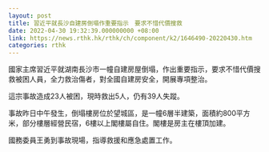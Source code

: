 ```yaml
---
layout: post
title: 習近平就長沙自建房倒塌作重要指示　要求不惜代價搜救
date: 2022-04-30 19:32:39.000000000 +08:00
link: https://news.rthk.hk/rthk/ch/component/k2/1646490-20220430.htm
categories: rthk
---
```


國家主席習近平就湖南長沙市一幢自建房屋倒塌，作出重要指示，要求不惜代價搜救被困人員，全力救治傷者，對全國自建房安全，開展專項整治。

這宗事故造成23人被困，現時救出5人，仍有39人失蹤。

事故昨日中午發生，倒塌樓房位於望城區，是一幢6層半建築，面積約800平方米，部分樓層經營民宿，6樓以上閣樓屬自住。閣樓是房主在樓頂加建。

國務委員王勇到事故現場，指導救援和應急處置工作。
